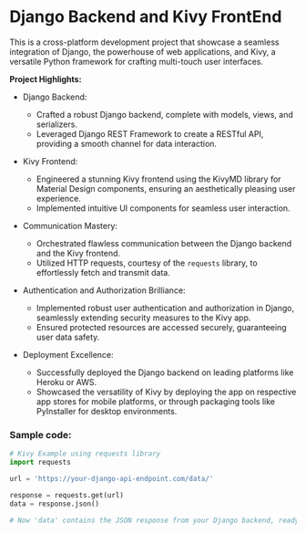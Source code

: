 # Django Backend and Kivy FrontEnd

This is a cross-platform development project that showcase a seamless integration of Django, the powerhouse of web applications, and Kivy, a versatile Python framework for crafting multi-touch user interfaces.

**Project Highlights:**

- Django Backend:
  - Crafted a robust Django backend, complete with models, views, and serializers.
  - Leveraged Django REST Framework to create a RESTful API, providing a smooth channel for data interaction.

- Kivy Frontend:
  - Engineered a stunning Kivy frontend using the KivyMD library for Material Design components, ensuring an aesthetically pleasing user experience.
  - Implemented intuitive UI components for seamless user interaction.

- Communication Mastery:
  - Orchestrated flawless communication between the Django backend and the Kivy frontend.
  - Utilized HTTP requests, courtesy of the `requests` library, to effortlessly fetch and transmit data.

- Authentication and Authorization Brilliance:
  - Implemented robust user authentication and authorization in Django, seamlessly extending security measures to the Kivy app.
  - Ensured protected resources are accessed securely, guaranteeing user data safety.

- Deployment Excellence:
  - Successfully deployed the Django backend on leading platforms like Heroku or AWS.
  - Showcased the versatility of Kivy by deploying the app on respective app stores for mobile platforms, or through packaging tools like PyInstaller for desktop environments.

### Sample code:
```python
# Kivy Example using requests library
import requests

url = 'https://your-django-api-endpoint.com/data/'

response = requests.get(url)
data = response.json()

# Now 'data' contains the JSON response from your Django backend, ready to elevate your Kivy app!
```
